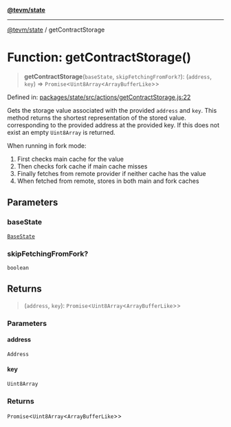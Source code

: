 [**@tevm/state**](../README.md)

***

[@tevm/state](../globals.md) / getContractStorage

# Function: getContractStorage()

> **getContractStorage**(`baseState`, `skipFetchingFromFork?`): (`address`, `key`) => `Promise`\<`Uint8Array`\<`ArrayBufferLike`\>\>

Defined in: [packages/state/src/actions/getContractStorage.js:22](https://github.com/evmts/tevm-monorepo/blob/main/packages/state/src/actions/getContractStorage.js#L22)

Gets the storage value associated with the provided `address` and `key`. This method returns
the shortest representation of the stored value.
corresponding to the provided address at the provided key.
If this does not exist an empty `Uint8Array` is returned.

When running in fork mode:
1. First checks main cache for the value
2. Then checks fork cache if main cache misses
3. Finally fetches from remote provider if neither cache has the value
4. When fetched from remote, stores in both main and fork caches

## Parameters

### baseState

[`BaseState`](../type-aliases/BaseState.md)

### skipFetchingFromFork?

`boolean`

## Returns

> (`address`, `key`): `Promise`\<`Uint8Array`\<`ArrayBufferLike`\>\>

### Parameters

#### address

`Address`

#### key

`Uint8Array`

### Returns

`Promise`\<`Uint8Array`\<`ArrayBufferLike`\>\>
